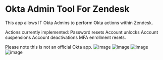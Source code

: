 # Okta Admin Tool For Zendesk
This app allows IT Okta Admins to perform Okta actions within Zendesk. 

Actions currently implemented:
Password resets
Account unlocks
Account suspensions
Account deactivations
MFA enrollment resets. 


Please note this is not an official Okta app.
![image](https://user-images.githubusercontent.com/23067036/81468894-4fa00d80-9236-11ea-8bba-55df611fa7d2.png)
![image](https://user-images.githubusercontent.com/23067036/81468899-53cc2b00-9236-11ea-9072-de7109474b85.png)
![image](https://user-images.githubusercontent.com/23067036/81468902-575fb200-9236-11ea-9a18-83eb92382f6c.png)
![image](https://user-images.githubusercontent.com/23067036/81468905-5c246600-9236-11ea-8509-a9680366f039.png)
